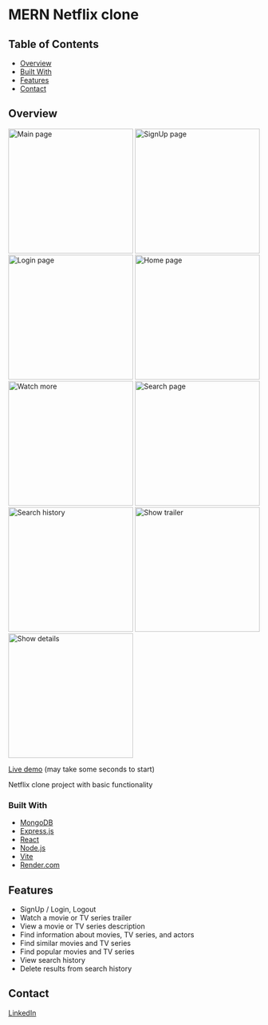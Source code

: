 # MERN Netflix clone

## Table of Contents

- [Overview](#overview)
- [Built With](#built-with)
- [Features](#features)
- [Contact](#contact)

## Overview
<img height="250" alt="Main page" src="https://github.com/user-attachments/assets/425322fa-9c51-4a8c-a6fc-b40b5c9d2e12" />
<img height="250" alt="SignUp page" src="https://github.com/user-attachments/assets/111b90c4-eb68-4515-9f5c-63525e61ab3a" />
<img height="250" alt="Login page" src="https://github.com/user-attachments/assets/2b955a6d-d194-4e88-a1b5-433782cd9cb5" />
<img height="250" alt="Home page" src="https://github.com/user-attachments/assets/49d85978-e90c-4eec-8a71-8d43cfd665c4" />
<img height="250" alt="Watch more" src="https://github.com/user-attachments/assets/77ad0d12-48d3-48a5-b137-bcba088c4e9a" />
<img height="250" alt="Search page" src="https://github.com/user-attachments/assets/cb8afdbf-3e1c-4eb2-912f-f96419499916" />
<img height="250" alt="Search history" src="https://github.com/user-attachments/assets/6669861b-ea3f-45b2-bf91-5b2de56a7384" />
<img height="250" alt="Show trailer" src="https://github.com/user-attachments/assets/d327a6a7-439e-4503-8c33-64b0e5bbc022" />
<img height="250" alt="Show details" src="https://github.com/user-attachments/assets/b2344658-b9bd-493d-8052-afc5fdf3c95c" />

[Live demo](https://mern-netflix-clone-92t4.onrender.com/)
(may take some seconds to start)

Netflix clone project with basic functionality

### Built With

- [MongoDB](https://www.mongodb.com)
- [Express.js](https://expressjs.com)
- [React](https://react.dev)
- [Node.js](https://nodejs.org/)
- [Vite](https://vitejs.dev)
- [Render.com](https://render.com)

## Features

- SignUp / Login, Logout
- Watch a movie or TV series trailer
- View a movie or TV series description
- Find information about movies, TV series, and actors
- Find similar movies and TV series
- Find popular movies and TV series
- View search history
- Delete results from search history

## Contact

[LinkedIn](www.linkedin.com/in/roman-sheremetiev)

